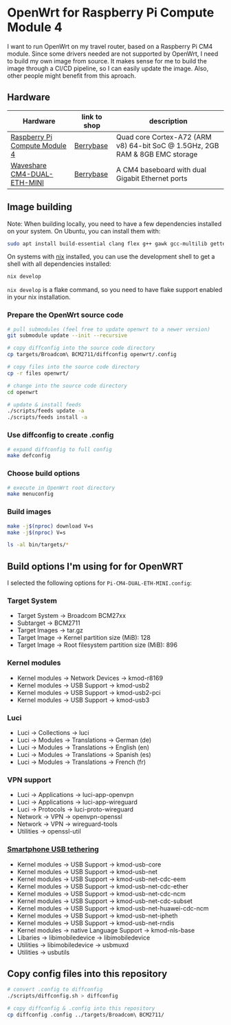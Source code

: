 # OpenWrt for Raspberry Pi Compute Module 4

I want to run OpenWrt on my travel router, based on a Raspberry Pi CM4 module.
Since some drivers needed are not supported by OpenWrt, I need to build my own image from source.
It makes sense for me to build the image through a CI/CD pipeline, so I can easily update the image.
Also, other people might benefit from this aproach.

## Hardware

| Hardware                                                                                                               | link to shop                                                                                             | description                                                                  |
| ---------------------------------------------------------------------------------------------------------------------- | -------------------------------------------------------------------------------------------------------- | ---------------------------------------------------------------------------- |
| [Raspberry Pi Compute Module 4](https://www.raspberrypi.com/products/compute-module-4/?variant=raspberry-pi-cm4002008) | [Berrybase](https://www.berrybase.de/raspberry-pi-compute-module-4-2gb-ram-8gb-flash?c=2410)             | Quad core Cortex-A72 (ARM v8) 64-bit SoC @ 1.5GHz, 2GB RAM & 8GB EMC storage |
| [Waveshare CM4-DUAL-ETH-MINI](https://www.waveshare.com/wiki/CM4-DUAL-ETH-MINI/)                                       | [Berrybase](https://www.berrybase.de/mini-ethernet-base-board-fuer-raspberry-pi-compute-module-4?c=2410) | A CM4 baseboard with dual Gigabit Ethernet ports                             |

## Image building

Note: When building locally, you need to have a few dependencies installed on your system.
On Ubuntu, you can install them with:

```bash
sudo apt install build-essential clang flex g++ gawk gcc-multilib gettext git libncurses5-dev libssl-dev python3-distutils rsync unzip gzip zlib1g-dev file wget
```

On systems with [nix](https://nixos.org/download.html) installed, you can use the development shell to get a shell with all dependencies installed:

```bash
nix develop
```

`nix develop` is a flake command, so you need to have flake support enabled in your nix installation.

### Prepare the OpenWrt source code

```bash
# pull submodules (feel free to update openwrt to a newer version)
git submodule update --init --recursive

# copy diffconfig into the source code directory
cp targets/Broadcom\ BCM2711/diffconfig openwrt/.config

# copy files into the source code directory
cp -r files openwrt/

# change into the source code directory
cd openwrt

# update & install feeds
./scripts/feeds update -a
./scripts/feeds install -a
```

### Use diffconfig to create .config

```bash
# expand diffconfig to full config
make defconfig
```

### Choose build options

```bash
# execute in OpenWrt root directory
make menuconfig
```

### Build images

```bash
make -j$(nproc) download V=s
make -j$(nproc) V=s

ls -al bin/targets/*
```

## Build options I'm using for for OpenWRT

I selected the following options for `Pi-CM4-DUAL-ETH-MINI.config`:

### Target System

- Target System -> Broadcom BCM27xx
- Subtarget -> BCM2711
- Target Images -> tar.gz
- Target Image -> Kernel partition size (MiB): 128
- Target Image -> Root filesystem partition size (MiB): 896

### Kernel modules

- Kernel modules -> Network Devices -> kmod-r8169
- Kernel modules -> USB Support -> kmod-usb2
- Kernel modules -> USB Support -> kmod-usb2-pci
- Kernel modules -> USB Support -> kmod-usb3

### Luci

- Luci -> Collections -> luci
- Luci -> Modules -> Translations -> German (de)
- Luci -> Modules -> Translations -> English (en)
- Luci -> Modules -> Translations -> Spanish (es)
- Luci -> Modules -> Translations -> French (fr)

### VPN support

- Luci -> Applications -> luci-app-openvpn
- Luci -> Applications -> luci-app-wireguard
- Luci -> Protocols -> luci-proto-wireguard
- Network -> VPN -> openvpn-openssl
- Network -> VPN -> wireguard-tools
- Utilities -> openssl-util

### [Smartphone USB tethering](https://openwrt.org/docs/guide-user/network/wan/smartphone.usb.tethering)

- Kernel modules -> USB Support -> kmod-usb-core
- Kernel modules -> USB Support -> kmod-usb-net
- Kernel modules -> USB Support -> kmod-usb-net-cdc-eem
- Kernel modules -> USB Support -> kmod-usb-net-cdc-ether
- Kernel modules -> USB Support -> kmod-usb-net-cdc-ncm
- Kernel modules -> USB Support -> kmod-usb-net-cdc-subset
- Kernel modules -> USB Support -> kmod-usb-net-huawei-cdc-ncm
- Kernel modules -> USB Support -> kmod-usb-net-ipheth
- Kernel modules -> USB Support -> kmod-usb-net-rndis
- Kernel modules -> native Language Support -> kmod-nls-base
- Libaries -> libimobiledevice -> libimobiledevice
- Utilities -> libimobiledevice -> usbmuxd
- Utilities -> usbutils

## Copy config files into this repository

```bash
# convert .config to diffconfig
./scripts/diffconfig.sh > diffconfig

# copy diffconfig & .config into this repository
cp diffconfig .config ../targets/Broadcom\ BCM2711/
```
